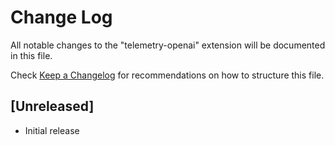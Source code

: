 # Change Log

All notable changes to the "telemetry-openai" extension will be documented in this file.

Check [Keep a Changelog](http://keepachangelog.com/) for recommendations on how to structure this file.

## [Unreleased]

- Initial release
